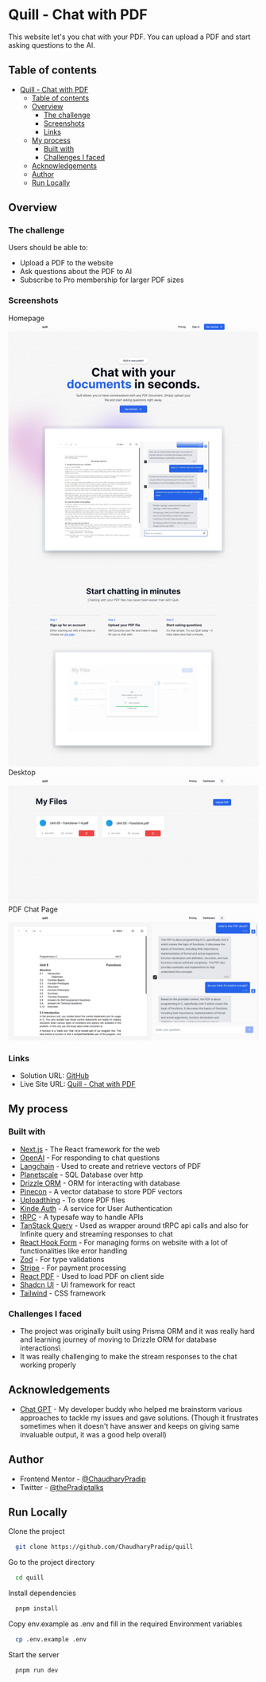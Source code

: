
# Quill - Chat with PDF

This website let's you chat with your PDF. You can upload a PDF and start asking questions to the AI.

## Table of contents

- [Quill - Chat with PDF](#quill---chat-with-pdf)
  - [Table of contents](#table-of-contents)
  - [Overview](#overview)
    - [The challenge](#the-challenge)
    - [Screenshots](#screenshots)
    - [Links](#links)
  - [My process](#my-process)
    - [Built with](#built-with)
    - [Challenges I faced](#challenges-i-faced)
  - [Acknowledgements](#acknowledgements)
  - [Author](#author)
  - [Run Locally](#run-locally)

## Overview

### The challenge

Users should be able to:

- Upload a PDF to the website
- Ask questions about the PDF to AI
- Subscribe to Pro membership for larger PDF sizes

### Screenshots

Homepage
![HomePage](./screenshots/homepage.png)
Desktop
![Desktop](./screenshots/desktop.png)
PDF Chat Page
![Chat Page](screenshots/chat-page.png)

### Links

- Solution URL: [GitHub](https://github.com/ChaudharyPradip/quill)
- Live Site URL: [Quill - Chat with PDF](https://quill-chat-app.netlify.app/)

## My process

### Built with

- [Next.js](https://nextjs.org/) - The React framework for the web
- [OpenAI](https://openai.com/) - For responding to chat questions
- [Langchain](https://www.langchain.com/) - Used to create and retrieve vectors of PDF
- [Planetscale](https://planetscale.com/) - SQL Database over http
- [Drizzle ORM](https://orm.drizzle.team/) - ORM for interacting with database
- [Pinecon](https://www.pinecone.io/) - A vector database to store PDF vectors
- [Uploadthing](https://uploadthing.com/) - To store PDF files
- [Kinde Auth](https://kinde.com/) - A service for User Authentication
- [tRPC](https://trpc.io/) - A typesafe way to handle APIs
- [TanStack Query](https://tanstack.com/query/latest) - Used as wrapper around tRPC api calls and also for Infinite query and streaming responses to chat
- [React Hook Form](https://react-hook-form.com/) - For managing forms on website with a lot of functionalities like error handling
- [Zod](https://zod.dev/) - For type validations
- [Stripe](https://stripe.com) - For payment processing
- [React PDF](https://react-pdf.org/) - Used to load PDF on client side
- [Shadcn UI](https://ui.shadcn.com/) - UI framework for react
- [Tailwind](https://tailwindcss.com/) - CSS framework

### Challenges I faced

- The project was originally built using Prisma ORM and it was really hard and learning journey of moving to Drizzle ORM for database interactions\
- It was really challenging to make the stream responses to the chat working properly

## Acknowledgements

- [Chat GPT](https://chat.openai.com/) - My developer buddy who helped me brainstorm various approaches to tackle my issues and gave solutions. (Though it frustrates sometimes when it doesn't have answer and keeps on giving same invaluable output, it was a good help overall)

## Author

- Frontend Mentor - [@ChaudharyPradip](https://www.frontendmentor.io/profile/ChaudharyPradip)
- Twitter - [@thePradiptalks](https://www.twitter.com/thePradiptalks)

## Run Locally

Clone the project

```bash
  git clone https://github.com/ChaudharyPradip/quill
```

Go to the project directory

```bash
  cd quill
```

Install dependencies

```bash
  pnpm install
```

Copy env.example as .env and fill in the required Environment variables

```bash
  cp .env.example .env
```

Start the server

```bash
  pnpm run dev
```
